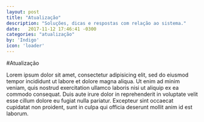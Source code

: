 ```yaml
---
layout: post
title: "Atualização"
description: "Soluções, dicas e respostas com relação ao sistema."
date:   2017-11-12 17:46:41 -0300
categories: "atualização"
by: 'Indigo'
icon: 'loader'
---
```


#Atualização

Lorem ipsum dolor sit amet, consectetur adipisicing elit, sed do eiusmod tempor incididunt ut labore et dolore magna aliqua. Ut enim ad minim veniam, quis nostrud exercitation ullamco laboris nisi ut aliquip ex ea commodo consequat. Duis aute irure dolor in reprehenderit in voluptate velit esse cillum dolore eu fugiat nulla pariatur. Excepteur sint occaecat cupidatat non proident, sunt in culpa qui officia deserunt mollit anim id est laborum.
